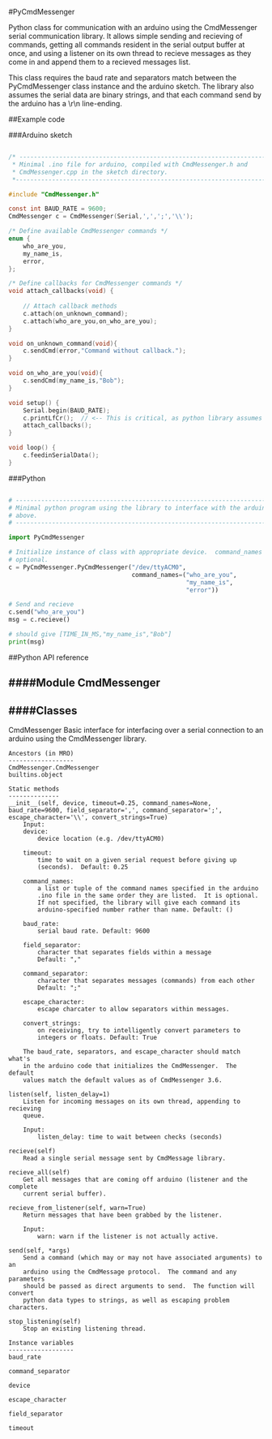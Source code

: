 #PyCmdMessenger

Python class for communication with an arduino using the CmdMessenger serial
communication library. It allows simple sending and recieving of commands,
getting all commands resident in the serial output buffer at once, and using 
a listener on its own thread to recieve messages as they come in and append
them to a recieved messages list. 

This class requires the baud rate and separators match between the
PyCmdMessenger class instance and the arduino sketch.  The library also
assumes the serial data are binary strings, and that each command send by the
arduino has a \r\n line-ending.  

##Example code

###Arduino sketch

```C

/* -----------------------------------------------------------------------------
 * Minimal .ino file for arduino, compiled with CmdMessenger.h and
 * CmdMessenger.cpp in the sketch directory. 
 *----------------------------------------------------------------------------*/

#include "CmdMessenger.h"

const int BAUD_RATE = 9600;
CmdMessenger c = CmdMessenger(Serial,',',';','\\');

/* Define available CmdMessenger commands */
enum {
    who_are_you,
    my_name_is,
    error,
};

/* Define callbacks for CmdMessenger commands */
void attach_callbacks(void) { 
  
    // Attach callback methods
    c.attach(on_unknown_command);
    c.attach(who_are_you,on_who_are_you);
}

void on_unknown_command(void){
    c.sendCmd(error,"Command without callback.");
}

void on_who_are_you(void){
    c.sendCmd(my_name_is,"Bob");
}

void setup() {
    Serial.begin(BAUD_RATE);
    c.printLfCr();  // <-- This is critical, as python library assumes newlines
    attach_callbacks();    
}

void loop() {
    c.feedinSerialData();
}
```

###Python
```python

# ------------------------------------------------------------------------------
# Minimal python program using the library to interface with the arduino sketch
# above.
# ------------------------------------------------------------------------------

import PyCmdMessenger

# Initialize instance of class with appropriate device.  command_names is
# optional. 
c = PyCmdMessenger.PyCmdMessenger("/dev/ttyACM0",
                                  command_names=("who_are_you",
                                                 "my_name_is",
                                                 "error"))

# Send and recieve
c.send("who_are_you")
msg = c.recieve()

# should give [TIME_IN_MS,"my_name_is","Bob"]
print(msg)
```


##Python API reference

####Module CmdMessenger
-------------------

####Classes
-------
CmdMessenger 
    Basic interface for interfacing over a serial connection to an arduino 
    using the CmdMessenger library.

    Ancestors (in MRO)
    ------------------
    CmdMessenger.CmdMessenger
    builtins.object

    Static methods
    --------------
    __init__(self, device, timeout=0.25, command_names=None, baud_rate=9600, field_separator=',', command_separator=';', escape_character='\\', convert_strings=True)
        Input:
        device:
            device location (e.g. /dev/ttyACM0)

        timeout:
            time to wait on a given serial request before giving up
            (seconds).  Default: 0.25

        command_names:
            a list or tuple of the command names specified in the arduino
            .ino file in the same order they are listed.  It is optional.
            If not specified, the library will give each command its 
            arduino-specified number rather than name. Default: ()

        baud_rate: 
            serial baud rate. Default: 9600

        field_separator:
            character that separates fields within a message
            Default: ","

        command_separator:
            character that separates messages (commands) from each other
            Default: ";" 

        escape_character:
            escape charcater to allow separators within messages.

        convert_strings:
            on receiving, try to intelligently convert parameters to
            integers or floats. Default: True

        The baud_rate, separators, and escape_character should match what's
        in the arduino code that initializes the CmdMessenger.  The default
        values match the default values as of CmdMessenger 3.6.

    listen(self, listen_delay=1)
        Listen for incoming messages on its own thread, appending to recieving
        queue.  

        Input:
            listen_delay: time to wait between checks (seconds)

    recieve(self)
        Read a single serial message sent by CmdMessage library.

    recieve_all(self)
        Get all messages that are coming off arduino (listener and the complete
        current serial buffer).

    recieve_from_listener(self, warn=True)
        Return messages that have been grabbed by the listener.

        Input:
            warn: warn if the listener is not actually active.

    send(self, *args)
        Send a command (which may or may not have associated arguments) to an 
        arduino using the CmdMessage protocol.  The command and any parameters
        should be passed as direct arguments to send.  The function will convert
        python data types to strings, as well as escaping problem characters.

    stop_listening(self)
        Stop an existing listening thread.

    Instance variables
    ------------------
    baud_rate

    command_separator

    device

    escape_character

    field_separator

    timeout



